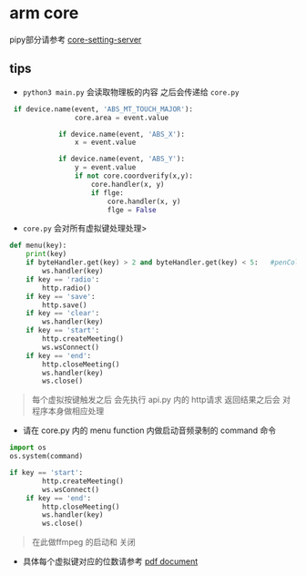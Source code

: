 # arm core 

pipy部分请参考 <a href="https://github.com/loyaltly-cn/core-setting-server/blob/main/README.md"> core-setting-server </a>

## tips
- `python3 main.py` 会读取物理板的内容 之后会传递给 `core.py`
```python
 if device.name(event, 'ABS_MT_TOUCH_MAJOR'):
                core.area = event.value

            if device.name(event, 'ABS_X'):
                x = event.value

            if device.name(event, 'ABS_Y'):
                y = event.value
                if not core.coordverify(x,y):
                    core.handler(x, y)
                    if flge:
                        core.handler(x, y)
                        flge = False
```
- `core.py` 会对所有虚拟键处理处理>
```python
def menu(key):
    print(key)
    if byteHandler.get(key) > 2 and byteHandler.get(key) < 5:   #penColor
        ws.handler(key)
    if key == 'radio':
        http.radio()
    if key == 'save':
        http.save()
    if key == 'clear':
        ws.handler(key)
    if key == 'start':
        http.createMeeting()
        ws.wsConnect()
    if key == 'end':
        http.closeMeeting()
        ws.handler(key)
        ws.close()
```
> 每个虚拟按键触发之后 会先执行 api.py 内的 http请求 返回结果之后会 对程序本身做相应处理

- 请在 core.py 内的 menu function 内做启动音频录制的 command 命令
 ```python
import os
os.system(command)
```
```python
if key == 'start':
        http.createMeeting()
        ws.wsConnect()
    if key == 'end':
        http.closeMeeting()
        ws.handler(key)
        ws.close()
```
> 在此做ffmpeg 的启动和 关闭

- 具体每个虚拟键对应的位数请参考 <a href="https://xinxuemo-images.oss-cn-shanghai.aliyuncs.com/%E6%99%BA%E8%83%BD%E4%BA%A4%E4%BA%92%E7%99%BD%E6%9D%BF%E7%BB%88%E7%AB%AF%E5%9D%90%E6%A0%87%E9%9B%86%E5%BC%80%E5%8F%91%E6%96%87%E6%A1%A3.pdf" target="_blank"> pdf document </a>